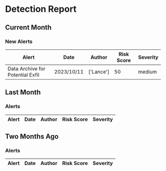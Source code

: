 # Detection Report
## Current Month
### New Alerts

| Alert | Date | Author | Risk Score | Severity |
| --- | --- | --- | --- | --- |
|Data Archive for Potential Exfil|2023/10/11|['Lance']|50|medium|
## Last Month
### Alerts

| Alert | Date | Author | Risk Score | Severity |
| --- | --- | --- | --- | --- |
## Two Months Ago
### Alerts

| Alert | Date | Author | Risk Score | Severity |
| --- | --- | --- | --- | --- |
